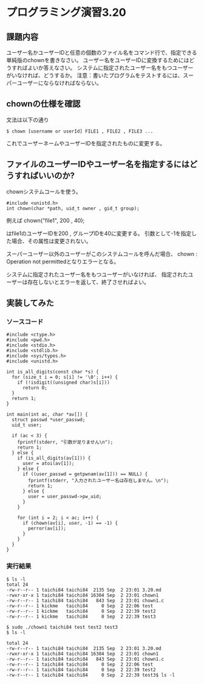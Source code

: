 # プログラミング演習3.20
## 課題内容
ユーザー名かユーザーIDと任意の個数のファイル名をコマンド行で、指定できる単純版のchownを書きなさい。
ユーザー名をユーザーIDに変換するためにはどうすればよいか答えなさい。
システムに指定されたユーザー名をもつユーザーがいなければ、どうするか。
注意：書いたプログラムをテストするには、スーパーユーザーにならなければならない。

## chownの仕様を確認
文法は以下の通り

```
$ chown [username or userId] FILE1 , FILE2 , FILE3 ...
```

これでユーザーネームやユーザーIDを指定されたものに変更する。

## ファイルのユーザーIDやユーザー名を指定するにはどうすればいいのか?

chownシステムコールを使う。

```
#include <unistd.h>
int chown(char *path, uid_t owner , gid_t group);
```

例えば 
chown("file1", 200 , 40);

はfile1のユーザーIDを200 , グループIDを40に変更する。
引数として-1を指定した場合、その属性は変更されない。

スーパーユーザー以外のユーザーがこのシステムコールを呼んだ場合、
chown : Operation not permittedとなりエラーとなる。

システムに指定されたユーザー名をもつユーザーがいなければ、
指定されたユーザーは存在しないとエラーを返して、終了させればよい。


## 実装してみた

### ソースコード
```
#include <ctype.h>
#include <pwd.h>
#include <stdio.h>
#include <stdlib.h>
#include <sys/types.h>
#include <unistd.h>

int is_all_digits(const char *s) {
  for (size_t i = 0; s[i] != '\0'; i++) {
    if (!isdigit((unsigned char)s[i]))
      return 0;
  }
  return 1;
}

int main(int ac, char *av[]) {
  struct passwd *user_passwd;
  uid_t user;

  if (ac < 3) {
    fprintf(stderr, "引数が足りません\n");
    return 1;
  } else {
    if (is_all_digits(av[1])) {
      user = atoi(av[1]);
    } else {
      if ((user_passwd = getpwnam(av[1])) == NULL) {
        fprintf(stderr, "入力されたユーザー名は存在しません。\n");
        return 1;
      } else {
        user = user_passwd->pw_uid;
      }
    }

    for (int i = 2; i < ac; i++) {
      if (chown(av[i], user, -1) == -1) {
        perror(av[i]);
      }
    }
  }
}
```

### 実行結果
```
$ ls -l
total 24
-rw-r--r-- 1 taichi84 taichi84  2135 Sep  2 23:01 3.20.md
-rwxr-xr-x 1 taichi84 taichi84 16304 Sep  2 23:01 chown1
-rw-r--r-- 1 taichi84 taichi84   843 Sep  2 23:01 chown1.c
-rw-r--r-- 1 kickme   taichi84     0 Sep  2 22:06 test
-rw-r--r-- 1 kickme   taichi84     0 Sep  2 22:39 test2
-rw-r--r-- 1 kickme   taichi84     0 Sep  2 22:39 test3

$ sudo ./chown1 taichi84 test test2 test3
$ ls -l

total 24
-rw-r--r-- 1 taichi84 taichi84  2135 Sep  2 23:01 3.20.md
-rwxr-xr-x 1 taichi84 taichi84 16304 Sep  2 23:01 chown1
-rw-r--r-- 1 taichi84 taichi84   843 Sep  2 23:01 chown1.c
-rw-r--r-- 1 taichi84 taichi84     0 Sep  2 22:06 test
-rw-r--r-- 1 taichi84 taichi84     0 Sep  2 22:39 test2
-rw-r--r-- 1 taichi84 taichi84     0 Sep  2 22:39 test3$ ls -l

```

